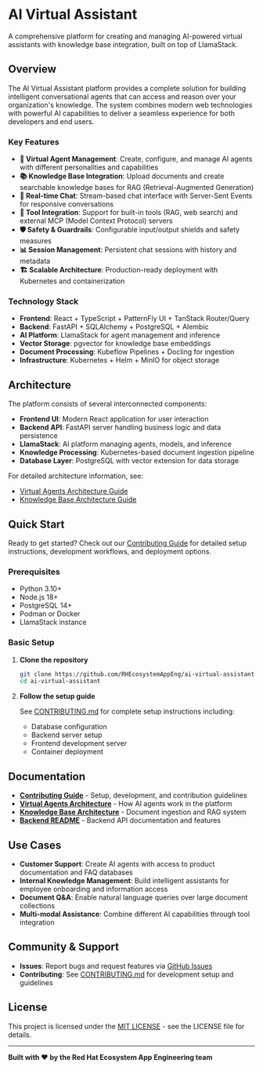 # AI Virtual Assistant

A comprehensive platform for creating and managing AI-powered virtual assistants with knowledge base integration, built on top of LlamaStack.

## Overview

The AI Virtual Assistant platform provides a complete solution for building intelligent conversational agents that can access and reason over your organization's knowledge. The system combines modern web technologies with powerful AI capabilities to deliver a seamless experience for both developers and end users.

### Key Features

- **🤖 Virtual Agent Management**: Create, configure, and manage AI agents with different personalities and capabilities
- **📚 Knowledge Base Integration**: Upload documents and create searchable knowledge bases for RAG (Retrieval-Augmented Generation)
- **💬 Real-time Chat**: Stream-based chat interface with Server-Sent Events for responsive conversations
- **🔧 Tool Integration**: Support for built-in tools (RAG, web search) and external MCP (Model Context Protocol) servers
- **🛡️ Safety & Guardrails**: Configurable input/output shields and safety measures
- **📊 Session Management**: Persistent chat sessions with history and metadata
- **🏗️ Scalable Architecture**: Production-ready deployment with Kubernetes and containerization

### Technology Stack

- **Frontend**: React + TypeScript + PatternFly UI + TanStack Router/Query
- **Backend**: FastAPI + SQLAlchemy + PostgreSQL + Alembic
- **AI Platform**: LlamaStack for agent management and inference
- **Vector Storage**: pgvector for knowledge base embeddings
- **Document Processing**: Kubeflow Pipelines + Docling for ingestion
- **Infrastructure**: Kubernetes + Helm + MinIO for object storage

## Architecture

The platform consists of several interconnected components:

- **Frontend UI**: Modern React application for user interaction
- **Backend API**: FastAPI server handling business logic and data persistence
- **LlamaStack**: AI platform managing agents, models, and inference
- **Knowledge Processing**: Kubernetes-based document ingestion pipeline
- **Database Layer**: PostgreSQL with vector extension for data storage

For detailed architecture information, see:

- [Virtual Agents Architecture Guide](docs/virtual-agents-architecture.md)
- [Knowledge Base Architecture Guide](docs/knowledge-base-architecture.md)

## Quick Start

Ready to get started? Check out our [Contributing Guide](CONTRIBUTING.md) for detailed setup instructions, development workflows, and deployment options.

### Prerequisites

- Python 3.10+
- Node.js 18+
- PostgreSQL 14+
- Podman or Docker
- LlamaStack instance

### Basic Setup

1. **Clone the repository**

   ```bash
   git clone https://github.com/RHEcosystemAppEng/ai-virtual-assistant
   cd ai-virtual-assistant
   ```

2. **Follow the setup guide**

   See [CONTRIBUTING.md](CONTRIBUTING.md) for complete setup instructions including:
   - Database configuration
   - Backend server setup
   - Frontend development server
   - Container deployment

## Documentation

- **[Contributing Guide](CONTRIBUTING.md)** - Setup, development, and contribution guidelines
- **[Virtual Agents Architecture](docs/virtual-agents-architecture.md)** - How AI agents work in the platform
- **[Knowledge Base Architecture](docs/knowledge-base-architecture.md)** - Document ingestion and RAG system
- **[Backend README](backend/README.md)** - Backend API documentation and features

## Use Cases

- **Customer Support**: Create AI agents with access to product documentation and FAQ databases
- **Internal Knowledge Management**: Build intelligent assistants for employee onboarding and information access
- **Document Q&A**: Enable natural language queries over large document collections
- **Multi-modal Assistance**: Combine different AI capabilities through tool integration

## Community & Support

- **Issues**: Report bugs and request features via [GitHub Issues](https://github.com/RHEcosystemAppEng/ai-virtual-assistant/issues)
- **Contributing**: See [CONTRIBUTING.md](CONTRIBUTING.md) for development setup and guidelines

## License

This project is licensed under the [MIT LICENSE](LICENSE) - see the LICENSE file for details.

---

**Built with ❤️ by the Red Hat Ecosystem App Engineering team**
